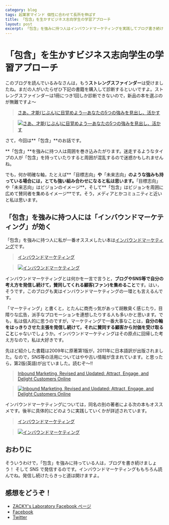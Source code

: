 ```yaml
---
category: blog
tags: 起業家マインド 個性に合わせて長所を伸ばす 
title: 「包含」を生かすビジネス志向学生の学習アプローチ
layout: post
excerpt: 「包含」を強みに持つ人はインバウンドマーケティングを実践してブログ書き続けると良いですよ。
---
```

# 「包含」を生かすビジネス志向学生の学習アプローチ

このブログを読んでいるみなさんは，もう**ストレングスファインダー**は受けましたね。まだの人がいたらぜひ下記の書籍を購入して診断するといいですよ。ストレングスファインダーは1冊につき1回しか診断できないので，新品の本を選ぶのが無難ですよ〜

> [さあ，才能(じぶん)に目覚めよう―あなたの5つの強みを見出し、活かす](//www.amazon.co.jp/gp/product/4532149479/ref=as_li_ss_tl?ie=UTF8&camp=247&creative=7399&creativeASIN=4532149479&linkCode=as2&tag=zacky1972-22)

> [![さあ、才能(じぶん)に目覚めよう―あなたの5つの強みを見出し、活かす](//ws-fe.amazon-adsystem.com/widgets/q?_encoding=UTF8&ASIN=4532149479&Format=_SL160_&ID=AsinImage&MarketPlace=JP&ServiceVersion=20070822&WS=1&tag=zacky1972-22)](//www.amazon.co.jp/gp/product/4532149479/ref=as_li_ss_tl?ie=UTF8&camp=247&creative=7399&creativeASIN=4532149479&linkCode=as2&tag=zacky1972-22)

さて，今回は**「包含」**のお話です。

**「包含」**を強みに持つ人は周囲を巻き込みたがります。迷走するようなタイプの人が「包含」を持っていたりすると周囲が混乱するので迷惑かもしれませんね。

でも，何か明確な軸，たとえば**「目標志向」**や**「未来志向」**のような強みも持っている場合には，とても強い組み合わせになると私は思います。**「目標志向」や「未来志向」はビジョンのイメージ**，そして**「包含」はビジョンを周囲に広めて賛同者を集めるイメージ**です。そう，メディアとかコミュニティと近いと私は思います。

## 「包含」を強みに持つ人には「インバウンドマーケティング」が効く

「包含」を強みに持つ人に私が一番オススメしたい本は[インバウンドマーケティング](//www.amazon.co.jp/gp/product/4883999572/ref=as_li_ss_tl?ie=UTF8&camp=247&creative=7399&creativeASIN=4883999572&linkCode=as2&tag=zacky1972-22)です。

> [インバウンドマーケティング](//www.amazon.co.jp/gp/product/4883999572/ref=as_li_ss_tl?ie=UTF8&camp=247&creative=7399&creativeASIN=4883999572&linkCode=as2&tag=zacky1972-22)

> [![インバウンドマーケティング](//ws-fe.amazon-adsystem.com/widgets/q?_encoding=UTF8&ASIN=4883999572&Format=_SL160_&ID=AsinImage&MarketPlace=JP&ServiceVersion=20070822&WS=1&tag=zacky1972-22)](//www.amazon.co.jp/gp/product/4883999572/ref=as_li_ss_tl?ie=UTF8&camp=247&creative=7399&creativeASIN=4883999572&linkCode=as2&tag=zacky1972-22)

インバウンドマーケティングとは何かを一言で言うと，**ブログやSNS等で自分の考え方を発信し続けて，賛同してくれる顧客(ファン)を集めること**です。はい，そうです，このブログも実はインバウンドマーケティングの一環とも言えるんです。

「マーケティング」と書くと，とたんに商売っ気があって胡散臭く感じたり，目障りな広告，派手なプロモーションを連想したりする人も多いかと思います。でも，私は個人的に思うのですが，マーケティングで一番大事なことは，**自分の軸をはっきりさせた主張を発信し続けて，それに賛同する顧客から対価を受け取ること**じゃないでしょうか。インバウンドマーケティングはその原点に回帰した考え方なので，私は大好きです。

先ほど紹介した書籍は2009年に原著第1版が，2011年に日本語訳が出版されました。なので，SNS等の活用についてはやや古い情報が含まれています。と思ったら，第2版(英語)が出ていました。読むぞ〜!!

> [Inbound Marketing, Revised and Updated: Attract, Engage, and Delight Customers Online](//www.amazon.co.jp/gp/product/B00MIT7ALS/ref=as_li_ss_tl?ie=UTF8&camp=247&creative=7399&creativeASIN=B00MIT7ALS&linkCode=as2&tag=zacky1972-22)

> [![Inbound Marketing, Revised and Updated: Attract, Engage, and Delight Customers Online](//ws-fe.amazon-adsystem.com/widgets/q?_encoding=UTF8&ASIN=B00MIT7ALS&Format=_SL160_&ID=AsinImage&MarketPlace=JP&ServiceVersion=20070822&WS=1&tag=zacky1972-22)](//www.amazon.co.jp/gp/product/B00MIT7ALS/ref=as_li_ss_tl?ie=UTF8&camp=247&creative=7399&creativeASIN=B00MIT7ALS&linkCode=as2&tag=zacky1972-22)


インバウンドマーケティングについては，同名の別の著者による次の本もオススメです。後半に具体的にどのように実践していくかが詳述されています。

> [インバウンドマーケティング](//www.amazon.co.jp/gp/product/4797372192/ref=as_li_ss_tl?ie=UTF8&camp=247&creative=7399&creativeASIN=4797372192&linkCode=as2&tag=zacky1972-22)

> [![インバウンドマーケティング](//ws-fe.amazon-adsystem.com/widgets/q?_encoding=UTF8&ASIN=4797372192&Format=_SL160_&ID=AsinImage&MarketPlace=JP&ServiceVersion=20070822&WS=1&tag=zacky1972-22)](//www.amazon.co.jp/gp/product/4797372192/ref=as_li_ss_tl?ie=UTF8&camp=247&creative=7399&creativeASIN=4797372192&linkCode=as2&tag=zacky1972-22)

## おわりに

そういうわけで，「包含」を強みに持っている人は，ブログを書き続けましょう！ そして SNS で発信するのです。インバウンドマーケティングももちろん読んでね。発信し続けたらきっと道は開けますよ。	

## 感想をどうぞ！

* [ZACKY's Laboratory Facebook ページ](https://www.facebook.com/zacky1972lab/posts/562948037180840)
* [Facebook](https://www.facebook.com/zacky1972/posts/972770742755891)
* [Twitter](https://twitter.com/zacky1972/status/599793602194202624)
